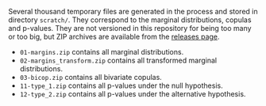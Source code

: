 Several thousand temporary files are generated in the process and stored in directory `scratch/`. They correspond to the marginal distributions, copulas and p-values. They are not versioned in this repository for being too many or too big, but ZIP archives are available from the [releases page](https://github.com/julian-urbano/sigir2019-statistical/releases/tag/scratch).

* `01-margins.zip` contains all marginal distributions.
* `02-margins_transform.zip` contains all transformed marginal distributions.
* `03-bicop.zip` contains all bivariate copulas.
* `11-type_1.zip` contains all p-values under the null hypothesis.
* `12-type_2.zip` contains all p-values under the alternative hypothesis.

